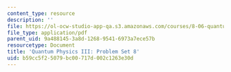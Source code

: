 ```yaml
---
content_type: resource
description: ''
file: https://ol-ocw-studio-app-qa.s3.amazonaws.com/courses/8-06-quantum-physics-iii-spring-2018/b59cc5f25079bc00717d002c1263e30d_MIT8_06S18ps8.pdf
file_type: application/pdf
parent_uid: 9a488145-3a8d-1268-9541-6973a7ece57b
resourcetype: Document
title: 'Quantum Physics III: Problem Set 8'
uid: b59cc5f2-5079-bc00-717d-002c1263e30d
---
```

